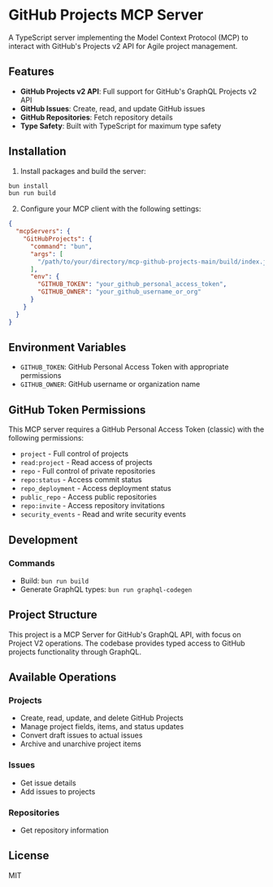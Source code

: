 # GitHub Projects MCP Server

A TypeScript server implementing the Model Context Protocol (MCP) to interact with GitHub's Projects v2 API for Agile project management.

## Features

- **GitHub Projects v2 API**: Full support for GitHub's GraphQL Projects v2 API
- **GitHub Issues**: Create, read, and update GitHub issues
- **GitHub Repositories**: Fetch repository details
- **Type Safety**: Built with TypeScript for maximum type safety

## Installation

1. Install packages and build the server:

```bash
bun install
bun run build
```

2. Configure your MCP client with the following settings:

```json
{
  "mcpServers": {
    "GitHubProjects": {
      "command": "bun",
      "args": [
        "/path/to/your/directory/mcp-github-projects-main/build/index.js"
      ],
      "env": {
        "GITHUB_TOKEN": "your_github_personal_access_token",
        "GITHUB_OWNER": "your_github_username_or_org"
      }
    }
  }
}
```

## Environment Variables

- `GITHUB_TOKEN`: GitHub Personal Access Token with appropriate permissions
- `GITHUB_OWNER`: GitHub username or organization name

## GitHub Token Permissions

This MCP server requires a GitHub Personal Access Token (classic) with the following permissions:

- `project` - Full control of projects
- `read:project` - Read access of projects
- `repo` - Full control of private repositories
- `repo:status` - Access commit status
- `repo_deployment` - Access deployment status
- `public_repo` - Access public repositories
- `repo:invite` - Access repository invitations
- `security_events` - Read and write security events

## Development

### Commands

- Build: `bun run build`
- Generate GraphQL types: `bun run graphql-codegen`

## Project Structure

This project is a MCP Server for GitHub's GraphQL API, with focus on Project V2 operations.
The codebase provides typed access to GitHub projects functionality through GraphQL.

## Available Operations

### Projects
- Create, read, update, and delete GitHub Projects
- Manage project fields, items, and status updates
- Convert draft issues to actual issues
- Archive and unarchive project items

### Issues
- Get issue details
- Add issues to projects

### Repositories
- Get repository information

## License
MIT
